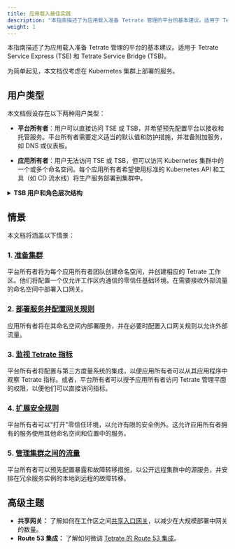 ```yaml
---
title: 应用载入最佳实践
description: "本指南描述了为应用载入准备 Tetrate 管理的平台的基本建议。适用于 Tetrate Service Express (TSE) 和 Tetrate Service Bridge (TSB)。"
weight: 1
---
```


本指南描述了为应用载入准备 Tetrate 管理的平台的基本建议。适用于 Tetrate Service Express (TSE) 和 Tetrate Service Bridge (TSB)。

为简单起见，本文档仅考虑在 Kubernetes 集群上部署的服务。

## 用户类型

本文档假设存在以下两种用户类型：

 * **平台所有者**：用户可以直接访问 TSE 或 TSB，并希望预先配置平台以接收和托管服务。平台所有者需要定义适当的默认值和防护措施，并准备附加服务，如 DNS 或仪表板。

 * **应用所有者**：用户无法访问 TSE 或 TSB，但可以访问 Kubernetes 集群中的一个或多个命名空间。每个应用所有者希望使用标准的 Kubernetes API 和工具（如 CD 流水线）将生产服务部署到集群中。

<details>
<summary><b>TSB 用户和角色层次结构</b></summary>

TSB 提供了一个非常丰富的 [用户和角色层次结构](https://docs.tetrate.io/service-bridge/latest/concepts/security)，允许平台所有者将有限的 TSB 功能委托给其他用户类型，包括多个应用所有者用户和团队。本文档不涵盖这些更复杂的情况。

相反，本文档适用于由 TSE 和 TSB 支持的更简单的 "一个平台所有者团队，多个应用所有者，高信任" 情况。它假定你将使用 [Kubernetes RBAC](https://kubernetes.io/docs/reference/access-authn-authz/rbac/) 或类似的方法来控制应用所有者如何访问 Kubernetes 命名空间。本文档使用 Tetrate 的“GitOps”集成来授予应用所有者访问某些 Tetrate 特定功能的权限，例如部署入口网关。GitOps 在 [TSE 中默认启用](https://docs.tetrate.io/service-express/gitops/gitops-tse)，并且可以在 [TSB 中启用和配置](https://docs.tetrate.io/service-bridge/1.6.x/operations/features/configure_gitops)。

</details>

## 情景

本文档将涵盖以下情景：

### 1. [准备集群](prepare)

平台所有者将为每个应用所有者团队创建命名空间，并创建相应的 Tetrate 工作区。他们将配置一个仅允许工作区内通信的零信任基础环境。在需要接收外部流量的命名空间中部署入口网关。

### 2. [部署服务并配置网关规则](deploy-service)

应用所有者将在其命名空间内部署服务，并在必要时配置入口网关规则以允许外部流量。

### 3. [监视 Tetrate 指标](monitor)

平台所有者将配置与第三方度量系统的集成，以便应用所有者可以从其应用程序中观察 Tetrate 指标。或者，平台所有者可以授予应用所有者访问 Tetrate 管理平面的权限，以便他们可以直接访问指标。

### 4. [扩展安全规则](security)

平台所有者可以"打开"零信任环境，以允许有限的安全例外。这允许应用所有者拥有的服务使用其他命名空间和位置中的服务。

### 5. [管理集群之间的流量](cross-cluster)

平台所有者可以预先配置暴露和故障转移措施，以公开远程集群中的源服务，并安排在冗余服务实例的本地到远程的故障转移。

## 高级主题

 * **共享网关：** 了解如何在工作区之间[共享入口网关](../../howto/gateway/shared-ingress)，以减少在大规模部署中网关的数量。
 * **Route 53 集成：** 了解如何微调 [Tetrate 的 Route 53 集成](https://docs.tetrate.io/service-express/integrations/route53)。